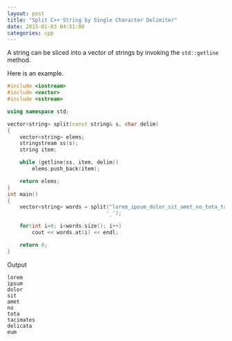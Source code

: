 ```yaml
---
layout: post
title: "Split C++ String by Single Character Delimiter"
date: 2015-01-03 04:51:00
categories: cpp
---
```

A string can be sliced into a vector of strings by invoking the `std::getline` method.

Here is an example.

```cpp
#include <iostream>
#include <vector>
#include <sstream>

using namespace std;

vector<string> split(const string& s, char delim)
{
    vector<string> elems;
    stringstream ss(s);
    string item;

    while (getline(ss, item, delim))
        elems.push_back(item);

    return elems;
}
int main()
{
    vector<string> words = split("lorem_ipsum_dolor_sit_amet_no_tota_tacimates_delicata_eum",
                                '_');

    for(int i=0; i<words.size(); i++)
        cout << words.at(i) << endl;

    return 0;
}
```

Output

```
lorem
ipsum
dolor
sit
amet
no
tota
tacimates
delicata
eum
```
